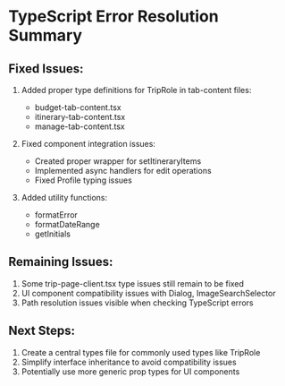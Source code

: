 # TypeScript Error Resolution Summary

## Fixed Issues:

1. Added proper type definitions for TripRole in tab-content files:

   - budget-tab-content.tsx
   - itinerary-tab-content.tsx
   - manage-tab-content.tsx

2. Fixed component integration issues:

   - Created proper wrapper for setItineraryItems
   - Implemented async handlers for edit operations
   - Fixed Profile typing issues

3. Added utility functions:
   - formatError
   - formatDateRange
   - getInitials

## Remaining Issues:

1. Some trip-page-client.tsx type issues still remain to be fixed
2. UI component compatibility issues with Dialog, ImageSearchSelector
3. Path resolution issues visible when checking TypeScript errors

## Next Steps:

1. Create a central types file for commonly used types like TripRole
2. Simplify interface inheritance to avoid compatibility issues
3. Potentially use more generic prop types for UI components
